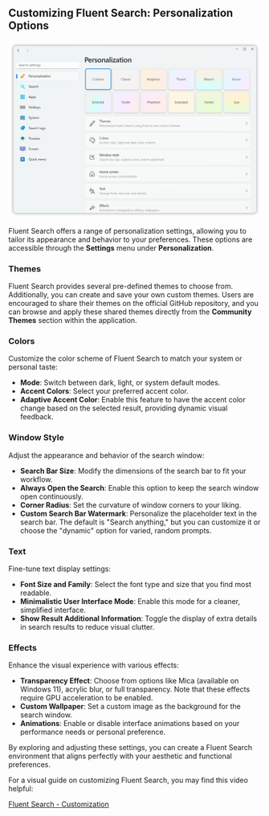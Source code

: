 ## Customizing Fluent Search: Personalization Options

<img alt="Fluent Search Window" src="/docs/images/PersonalizationSettingsLight.png" width="700" height="auto">

Fluent Search offers a range of personalization settings, allowing you to tailor its appearance and behavior to your preferences. These options are accessible through the **Settings** menu under **Personalization**.

### Themes

Fluent Search provides several pre-defined themes to choose from. Additionally, you can create and save your own custom themes. Users are encouraged to share their themes on the official GitHub repository, and you can browse and apply these shared themes directly from the **Community Themes** section within the application.

### Colors

Customize the color scheme of Fluent Search to match your system or personal taste:

- **Mode**: Switch between dark, light, or system default modes.
- **Accent Colors**: Select your preferred accent color.
- **Adaptive Accent Color**: Enable this feature to have the accent color change based on the selected result, providing dynamic visual feedback.

### Window Style

Adjust the appearance and behavior of the search window:

- **Search Bar Size**: Modify the dimensions of the search bar to fit your workflow.
- **Always Open the Search**: Enable this option to keep the search window open continuously.
- **Corner Radius**: Set the curvature of window corners to your liking.
- **Custom Search Bar Watermark**: Personalize the placeholder text in the search bar. The default is "Search anything," but you can customize it or choose the "dynamic" option for varied, random prompts.

### Text

Fine-tune text display settings:

- **Font Size and Family**: Select the font type and size that you find most readable.
- **Minimalistic User Interface Mode**: Enable this mode for a cleaner, simplified interface.
- **Show Result Additional Information**: Toggle the display of extra details in search results to reduce visual clutter.

### Effects

Enhance the visual experience with various effects:

- **Transparency Effect**: Choose from options like Mica (available on Windows 11), acrylic blur, or full transparency. Note that these effects require GPU acceleration to be enabled.
- **Custom Wallpaper**: Set a custom image as the background for the search window.
- **Animations**: Enable or disable interface animations based on your performance needs or personal preference.

By exploring and adjusting these settings, you can create a Fluent Search environment that aligns perfectly with your aesthetic and functional preferences.

For a visual guide on customizing Fluent Search, you may find this video helpful:

[Fluent Search - Customization](https://www.youtube.com/watch?v=JNEhltKW_y4) 